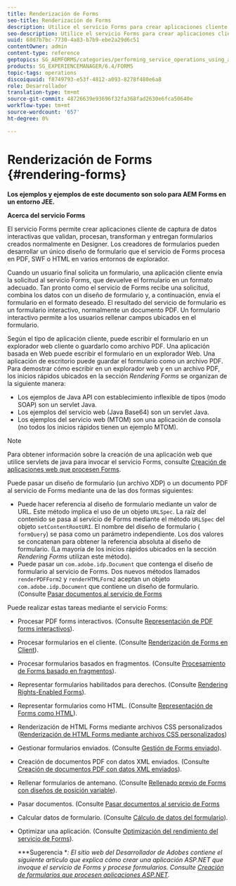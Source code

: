 ```yaml
---
title: Renderización de Forms
seo-title: Renderización de Forms
description: Utilice el servicio Forms para crear aplicaciones cliente de captura de datos interactivas que validen, procesan, transforman y entregan formularios creados normalmente en Designer. Los creadores de formularios pueden desarrollar un único diseño de formulario que el servicio de Forms procesa en PDF, SWF o HTML en varios entornos de explorador.
seo-description: Utilice el servicio Forms para crear aplicaciones cliente de captura de datos interactivas que validen, procesan, transforman y entregan formularios creados normalmente en Designer. Los creadores de formularios pueden desarrollar un único diseño de formulario que el servicio de Forms procesa en PDF, SWF o HTML en varios entornos de explorador.
uuid: 68d7b7bc-7730-4a83-b7b9-ebe2a29d6c51
contentOwner: admin
content-type: reference
geptopics: SG_AEMFORMS/categories/performing_service_operations_using_apis
products: SG_EXPERIENCEMANAGER/6.4/FORMS
topic-tags: operations
discoiquuid: f8749793-e53f-4812-a093-8278f480e6a8
role: Desarrollador
translation-type: tm+mt
source-git-commit: 48726639e93696f32fa368fad2630e6fca50640e
workflow-type: tm+mt
source-wordcount: '657'
ht-degree: 0%

---
```



# Renderización de Forms {#rendering-forms}

**Los ejemplos y ejemplos de este documento son solo para AEM Forms en un entorno JEE.**

**Acerca del servicio Forms**

El servicio Forms permite crear aplicaciones cliente de captura de datos interactivas que validan, procesan, transforman y entregan formularios creados normalmente en Designer. Los creadores de formularios pueden desarrollar un único diseño de formulario que el servicio de Forms procesa en PDF, SWF o HTML en varios entornos de explorador.

Cuando un usuario final solicita un formulario, una aplicación cliente envía la solicitud al servicio Forms, que devuelve el formulario en un formato adecuado. Tan pronto como el servicio de Forms recibe una solicitud, combina los datos con un diseño de formulario y, a continuación, envía el formulario en el formato deseado. El resultado del servicio de formulario es un formulario interactivo, normalmente un documento PDF. Un formulario interactivo permite a los usuarios rellenar campos ubicados en el formulario.

Según el tipo de aplicación cliente, puede escribir el formulario en un explorador web cliente o guardarlo como archivo PDF. Una aplicación basada en Web puede escribir el formulario en un explorador Web. Una aplicación de escritorio puede guardar el formulario como un archivo PDF. Para demostrar cómo escribir en un explorador web y en un archivo PDF, los inicios rápidos ubicados en la sección *Rendering Forms* se organizan de la siguiente manera:

* Los ejemplos de Java API con establecimiento inflexible de tipos (modo SOAP) son un servlet Java.
* Los ejemplos del servicio web (Java Base64) son un servlet Java.
* Los ejemplos del servicio web (MTOM) son una aplicación de consola (no todos los inicios rápidos tienen un ejemplo MTOM).

>[!NOTE]
>
>Para obtener información sobre la creación de una aplicación web que utilice servlets de java para invocar el servicio Forms, consulte [Creación de aplicaciones web que procesen Forms](/help/forms/developing/creating-web-applications-renders-forms.md).

Puede pasar un diseño de formulario (un archivo XDP) o un documento PDF al servicio de Forms mediante una de las dos formas siguientes:

* Puede hacer referencia al diseño de formulario mediante un valor de URL. Este método implica el uso de un objeto `URLSpec`. La raíz del contenido se pasa al servicio de Forms mediante el método `URLSpec` del objeto `setContentRootURI`. El nombre del diseño de formulario ( `formQuery`) se pasa como un parámetro independiente. Los dos valores se concatenan para obtener la referencia absoluta al diseño de formulario. (La mayoría de los inicios rápidos ubicados en la sección *Rendering Forms* utilizan este método).
* Puede pasar un `com.adobe.idp.Document` que contenga el diseño de formulario al servicio de Forms. Dos nuevos métodos llamados `renderPDFForm2` y `renderHTMLForm2` aceptan un objeto `com.adobe.idp.Document` que contiene un diseño de formulario. (Consulte [Pasar documentos al servicio de Forms](/help/forms/developing/passing-documents-forms-service.md)

Puede realizar estas tareas mediante el servicio Forms:

* Procesar PDF forms interactivos. (Consulte [Representación de PDF forms interactivos](/help/forms/developing/rendering-interactive-pdf-forms.md)).
* Procesar formularios en el cliente. (Consulte [Renderización de Forms en Client](/help/forms/developing/rendering-forms-client.md)).
* Procesar formularios basados en fragmentos. (Consulte [Procesamiento de Forms basado en fragmentos](/help/forms/developing/rendering-forms-based-fragments.md)).
* Representar formularios habilitados para derechos. (Consulte [Rendering Rights-Enabled Forms](/help/forms/developing/rendering-rights-enabled-forms.md)).
* Representar formularios como HTML. (Consulte [Representación de Forms como HTML](/help/forms/developing/rendering-forms-html.md)).
* Renderización de HTML Forms mediante archivos CSS personalizados ([Renderización de HTML Forms mediante archivos CSS personalizados](/help/forms/developing/rendering-html-forms-using-custom.md))
* Gestionar formularios enviados. (Consulte [Gestión de Forms enviado](/help/forms/developing/handling-submitted-forms.md)).
* Creación de documentos PDF con datos XML enviados. (Consulte [Creación de documentos PDF con datos XML enviados](/help/forms/developing/creating-pdf-documents-submitted-xml.md)).
* Rellenar formularios de antemano. (Consulte [Rellenado previo de Forms con diseños de posición variable](/help/forms/developing/prepopulating-forms-flowable-layouts.md)).
* Pasar documentos. (Consulte [Pasar documentos al servicio de Forms](/help/forms/developing/passing-documents-forms-service.md)
* Calcular datos de formulario. (Consulte [Cálculo de datos del formulario](/help/forms/developing/calculating-form-data.md)).
* Optimizar una aplicación. (Consulte [Optimización del rendimiento del servicio de Forms](/help/forms/developing/optimizing-performance-forms-service.md)).

   ***Sugerencia **: El sitio web del Desarrollador de Adobes contiene el siguiente artículo que explica cómo crear una aplicación ASP.NET que invoque el servicio de Forms y procese formularios. Consulte [Creación de formularios que procesen aplicaciones ASP.NET](https://www.adobe.com/devnet/livecycle/articles/asp_net.html).*

